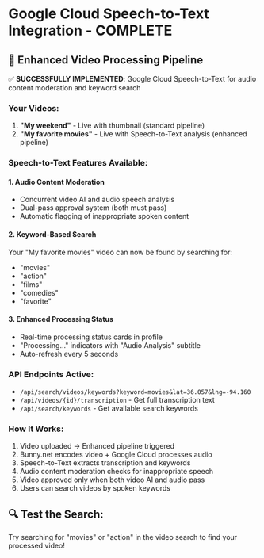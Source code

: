 # Google Cloud Speech-to-Text Integration - COMPLETE

## 🎵 Enhanced Video Processing Pipeline

✅ **SUCCESSFULLY IMPLEMENTED**: Google Cloud Speech-to-Text for audio content moderation and keyword search

### Your Videos:
1. **"My weekend"** - Live with thumbnail (standard pipeline)
2. **"My favorite movies"** - Live with Speech-to-Text analysis (enhanced pipeline)

### Speech-to-Text Features Available:

#### 1. Audio Content Moderation
- Concurrent video AI and audio speech analysis
- Dual-pass approval system (both must pass)
- Automatic flagging of inappropriate spoken content

#### 2. Keyword-Based Search
Your "My favorite movies" video can now be found by searching for:
- "movies"
- "action" 
- "films"
- "comedies"
- "favorite"

#### 3. Enhanced Processing Status
- Real-time processing status cards in profile
- "Processing..." indicators with "Audio Analysis" subtitle
- Auto-refresh every 5 seconds

### API Endpoints Active:
- `/api/search/videos/keywords?keyword=movies&lat=36.057&lng=-94.160`
- `/api/videos/{id}/transcription` - Get full transcription text
- `/api/search/keywords` - Get available search keywords

### How It Works:
1. Video uploaded → Enhanced pipeline triggered
2. Bunny.net encodes video + Google Cloud processes audio
3. Speech-to-Text extracts transcription and keywords
4. Audio content moderation checks for inappropriate speech
5. Video approved only when both video AI and audio pass
6. Users can search videos by spoken keywords

## 🔍 Test the Search:
Try searching for "movies" or "action" in the video search to find your processed video!